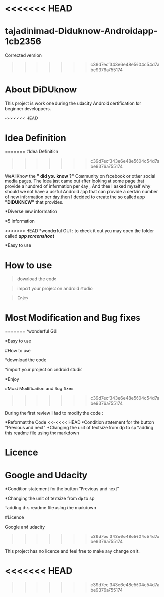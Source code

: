 <<<<<<< HEAD
=======
# tajadinimad-Diduknow-Androidapp-1cb2356
Corrected version 

>>>>>>> c39d7ecf343e6e48e5604c54d7abe9376a755174
# About DiDUknow

This project is work one during the udacity Android certification for beginner developpers.

<<<<<<< HEAD
# Idea Definition 
=======
#Idea Definition 
>>>>>>> c39d7ecf343e6e48e5604c54d7abe9376a755174

WeAllKnow the **" did you know ?"** Community on facebook or other social media pages. The Idea just came out after looking at some page that provide a hundred of information per day , And then I asked myself why should we not have a useful Android app that can provide a certain number of new information per day.then I decided to create the so called app **"DIDUKNOW"** that provides.

*Diverse new information

*5 information 

<<<<<<< HEAD
*wonderful GUI : to check it out you may open the folder called **_app screenshoot_**

*Easy to use 

# How to use 

>download the code 

>import your project on android studio

>Enjoy


# Most Modification and Bug fixes
=======
*wonderful GUI

*Easy to use 

#How to use 

*download the code 

*import your project on android studio

*Enjoy

#Most Modification and Bug fixes
>>>>>>> c39d7ecf343e6e48e5604c54d7abe9376a755174

During the first review I had to modify the code : 

*Reformat the Code 
<<<<<<< HEAD
*Condition statement for the button "Previous and next"
*Changing the unit of textsize from dp to sp 
*adding this readme file using the markdown 

# Licence 
Google and Udacity 
=======

*Condition statement for the button "Previous and next"

*Changing the unit of textsize from dp to sp 

*adding this readme file using the markdown 

#Licence 

Google and udacity
>>>>>>> c39d7ecf343e6e48e5604c54d7abe9376a755174

This project has no licence and feel free to make any change on it.







<<<<<<< HEAD
=======

>>>>>>> c39d7ecf343e6e48e5604c54d7abe9376a755174
